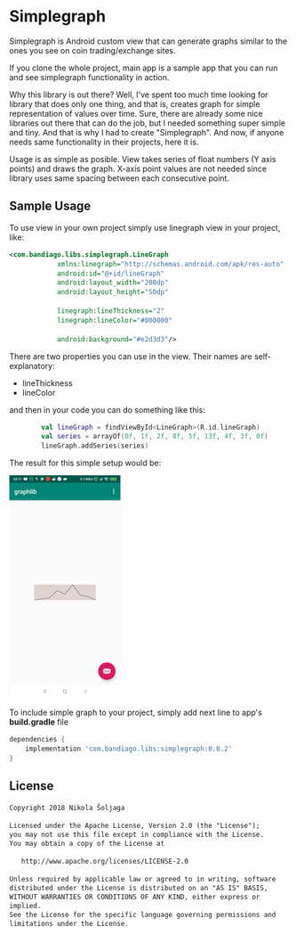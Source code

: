 # Simplegraph
Simplegraph is Android custom view that can generate graphs similar to the ones you see on coin trading/exchange sites.

If you clone the whole project, main app is a sample app that you can run and see simplegraph functionality in action.

Why this library is out there? Well, I've spent too much time looking for library that does only one thing, and that is, creates graph for simple representation of values over time. Sure, there are already some nice libraries out there that can do the job, but I needed something super simple and tiny. And that is why I had to create "Simplegraph". And now, if anyone needs same functionality in their projects, here it is.

Usage is as simple as posible. View takes series of float numbers (Y axis points) and draws the graph. X-axis point values are not needed since library uses same spacing between each consecutive point.

## Sample Usage

To use view in your own project simply use linegraph view in your project, like:

~~~xml
<com.bandiago.libs.simplegraph.LineGraph
            xmlns:linegraph="http://schemas.android.com/apk/res-auto"
            android:id="@+id/lineGraph"
            android:layout_width="200dp"
            android:layout_height="50dp"
            
            linegraph:lineThickness="2"
            linegraph:lineColor="#000000"
            
            android:background="#e2d3d3"/>
~~~

There are two properties you can use in the view. Their names are self-explanatory:
 - lineThickness
 - lineColor
 

and then in your code you can do something like this:

~~~kotlin
        val lineGraph = findViewById<LineGraph>(R.id.lineGraph)
        val series = arrayOf(0f, 1f, 2f, 8f, 5f, 13f, 4f, 3f, 0f)
        lineGraph.addSeries(series)
~~~

The result for this simple setup would be:

![Alt text](img/screenshot.jpg?raw=true "Screenshot")

To include simple graph to your project, simply add next line to app's **build.gradle** file

~~~gradle
dependencies {
    implementation 'com.bandiago.libs:simplegraph:0.0.2'
}
~~~

## License

~~~
Copyright 2018 Nikola Šoljaga

Licensed under the Apache License, Version 2.0 (the "License");
you may not use this file except in compliance with the License.
You may obtain a copy of the License at

   http://www.apache.org/licenses/LICENSE-2.0

Unless required by applicable law or agreed to in writing, software
distributed under the License is distributed on an "AS IS" BASIS,
WITHOUT WARRANTIES OR CONDITIONS OF ANY KIND, either express or implied.
See the License for the specific language governing permissions and
limitations under the License.
~~~
